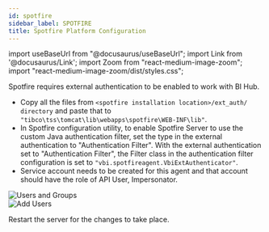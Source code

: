 ```yaml
---
id: spotfire 
sidebar_label: SPOTFIRE 
title: Spotfire Platform Configuration
---
```


import useBaseUrl from "@docusaurus/useBaseUrl";
import Link from '@docusaurus/Link';
import Zoom from "react-medium-image-zoom";
import "react-medium-image-zoom/dist/styles.css";

Spotfire requires external authentication to be enabled to work with BI Hub.

* Copy all the files from `<spotfire installation location>/ext_auth/ directory` and paste that to `"tibco\tss\tomcat\lib\webapps\spotfire\WEB-INF\lib"`.
* In Spotfire configuration utility, to enable Spotfire Server to use the custom Java authentication filter, set the type in the external authentication to "Authentication Filter".
With the external authentication set to "Authentication Filter", the Filter class in the authentication filter configuration is set to `"vbi.spotfireagent.VbiExtAuthenticator"`.
* Service account needs to be created for this agent and that account should have the role of API User, Impersonator.

 <div style={{textAlign: 'center'}}>
  <Zoom>
    <img alt="Users and Groups" src={useBaseUrl('/doc-images/spotfire/users-groups.png')}/>
  </Zoom>
 </ div>

 <div style={{textAlign: 'center'}}>
  <Zoom>
    <img alt="Add Users" src={useBaseUrl('/doc-images/spotfire/add-users.png')}/>
  </Zoom>
 </ div>

Restart the server for the changes to take place.